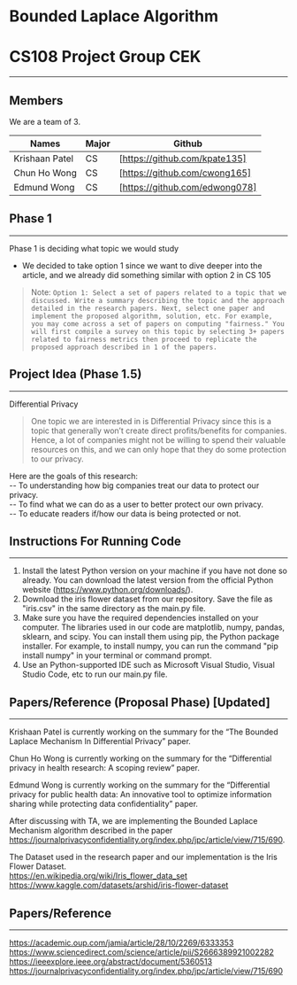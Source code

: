 # Bounded Laplace Algorithm
# CS108 Project Group CEK 

-------------------------
## Members

We are a team of 3.

| Names | Major | Github 
| ------ | ------ |------ |
| Krishaan Patel| CS|[https://github.com/kpate135]|
| Chun Ho Wong | CS| [https://github.com/cwong165] |
| Edmund Wong |CS| [https://github.com/edwong078]|
## Phase 1
--------------------------------
Phase 1 is deciding what topic we would study


- We decided to take option 1 since we want to dive deeper into the article, and we already did something similar with option 2 in CS 105
> Note: `Option 1: Select a set of papers related to a topic that we discussed. Write a summary describing the topic and the approach detailed in the research papers. Next, select one paper and implement the proposed algorithm, solution, etc. For example, you may come across a set of papers on computing "fairness." You will first compile a survey on this topic by selecting 3+ papers related to fairness metrics then proceed to replicate the proposed approach described in 1 of the papers. `

## Project Idea (Phase 1.5)
--------------------------------
Differential Privacy <br />

>One topic we are interested in is Differential Privacy since this is a topic that generally won’t create direct profits/benefits for companies. Hence, a lot of companies might not be willing to spend their valuable resources on this, and we can only hope that they do some protection to our privacy.  <br />


Here are the goals of this research: <br />
-- To understanding how big companies treat our data to protect our privacy. <br />
-- To find what we can do as a user to better protect our own privacy. <br />
-- To educate readers if/how our data is being protected or not. <br />

## Instructions For Running Code
--------------------------------
1. Install the latest Python version on your machine if you have not done so already. You can download the latest version from the official Python website (https://www.python.org/downloads/).
2. Download the iris flower dataset from our repository. Save the file as "iris.csv" in the same directory as the main.py file.
3. Make sure you have the required dependencies installed on your computer. The libraries used in our code are matplotlib, numpy, pandas, sklearn, and scipy. You can install them using pip, the Python package installer. For example, to install numpy, you can run the command "pip install numpy" in your terminal or command prompt.
4. Use an Python-supported IDE such as Microsoft Visual Studio, Visual Studio Code, etc to run our main.py file.


## Papers/Reference (Proposal Phase)  [Updated]
--------------------------------

Krishaan Patel is currently working on the summary for the “The Bounded Laplace Mechanism In Differential Privacy” paper.<br />

Chun Ho Wong is currently working on the summary for the “Differential privacy in health research: A scoping review” paper.<br />

Edmund Wong is currently working on the summary for the “Differential privacy for public health data: An innovative tool to optimize information sharing while protecting data confidentiality” paper.<br />

After discussing with TA, we are implementing the Bounded Laplace Mechanism algorithm described in the paper https://journalprivacyconfidentiality.org/index.php/jpc/article/view/715/690.  <br />

The Dataset used in the research paper and our implementation is the Iris Flower Dataset.<br />
https://en.wikipedia.org/wiki/Iris_flower_data_set <br />
https://www.kaggle.com/datasets/arshid/iris-flower-dataset <br />
## Papers/Reference
--------------------------------
https://academic.oup.com/jamia/article/28/10/2269/6333353 <br />
https://www.sciencedirect.com/science/article/pii/S2666389921002282 <br />
https://ieeexplore.ieee.org/abstract/document/5360513  <br />
https://journalprivacyconfidentiality.org/index.php/jpc/article/view/715/690 <br />




